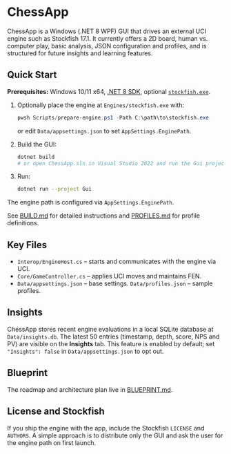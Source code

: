 # ChessApp

ChessApp is a Windows (.NET 8 WPF) GUI that drives an external UCI engine such as Stockfish 17.1. It currently offers a 2D board, human vs. computer play, basic analysis, JSON configuration and profiles, and is structured for future insights and learning features.

## Quick Start

**Prerequisites:** Windows 10/11 x64, [.NET 8 SDK](https://dotnet.microsoft.com/), optional [`stockfish.exe`](https://stockfishchess.org/).

1. Optionally place the engine at `Engines/stockfish.exe` with:

   ```powershell
   pwsh Scripts/prepare-engine.ps1 -Path C:\path\to\stockfish.exe
   ```

   or edit `Data/appsettings.json` to set `AppSettings.EnginePath`.
2. Build the GUI:

   ```bash
   dotnet build
   # or open ChessApp.sln in Visual Studio 2022 and run the Gui project
   ```
3. Run:

   ```bash
   dotnet run --project Gui
   ```

The engine path is configured via `AppSettings.EnginePath`.

See [BUILD.md](docs/BUILD.md) for detailed instructions and [PROFILES.md](docs/PROFILES.md) for profile definitions.

## Key Files

- `Interop/EngineHost.cs` – starts and communicates with the engine via UCI.
- `Core/GameController.cs` – applies UCI moves and maintains FEN.
- `Data/appsettings.json` – base settings. `Data/profiles.json` – sample profiles.

## Insights
ChessApp stores recent engine evaluations in a local SQLite database at `Data/insights.db`. The latest 50 entries (timestamp, depth, score, NPS and PV) are visible on the **Insights** tab. This feature is enabled by default; set `"Insights": false` in `Data/appsettings.json` to opt out.

## Blueprint

The roadmap and architecture plan live in [BLUEPRINT.md](docs/BLUEPRINT.md).

## License and Stockfish

If you ship the engine with the app, include the Stockfish `LICENSE` and `AUTHORS`. A simple approach is to distribute only the GUI and ask the user for the engine path on first launch.

